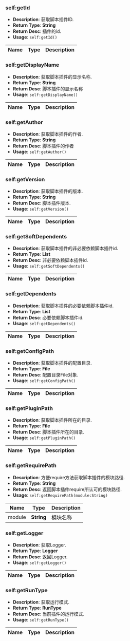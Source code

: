 
### self:getId
+ **Description**:  获取脚本插件ID.
+ **Return Type**: **String**
+ **Return Desc**: 插件的id.
+ **Usage**: `self:getId()`

|Name|Type|Description|
|-|-|-|

### self:getDisplayName
+ **Description**:  获取脚本插件的显示名称.
+ **Return Type**: **String**
+ **Return Desc**: 脚本插件的显示名称
+ **Usage**: `self:getDisplayName()`

|Name|Type|Description|
|-|-|-|

### self:getAuthor
+ **Description**:  获取脚本插件的作者.
+ **Return Type**: **String**
+ **Return Desc**: 脚本插件的作者
+ **Usage**: `self:getAuthor()`

|Name|Type|Description|
|-|-|-|

### self:getVersion
+ **Description**:  获取脚本插件的版本.
+ **Return Type**: **String**
+ **Return Desc**: 脚本插件版本.
+ **Usage**: `self:getVersion()`

|Name|Type|Description|
|-|-|-|

### self:getSoftDependents
+ **Description**:  获取脚本插件的非必要依赖脚本插件id.
+ **Return Type**: **List<String>**
+ **Return Desc**: 非必要依赖脚本插件id.
+ **Usage**: `self:getSoftDependents()`

|Name|Type|Description|
|-|-|-|

### self:getDependents
+ **Description**:  获取脚本插件的必要依赖脚本插件id.
+ **Return Type**: **List<String>**
+ **Return Desc**: 必要依赖脚本插件id.
+ **Usage**: `self:getDependents()`

|Name|Type|Description|
|-|-|-|

### self:getConfigPath
+ **Description**:  获取脚本插件的配置目录.
+ **Return Type**: **File**
+ **Return Desc**: 配置目录File对象.
+ **Usage**: `self:getConfigPath()`

|Name|Type|Description|
|-|-|-|

### self:getPluginPath
+ **Description**:  获取脚本插件所在的目录.
+ **Return Type**: **File**
+ **Return Desc**: 脚本插件所在的目录.
+ **Usage**: `self:getPluginPath()`

|Name|Type|Description|
|-|-|-|

### self:getRequirePath
+ **Description**:  方便require方法获取脚本插件的模块路径.
+ **Return Type**: **String**
+ **Return Desc**: 返回脚本插件require所认可的模块路径.
+ **Usage**: `self:getRequirePath(module:String)`

|Name|Type|Description|
|-|-|-|
|module|**String**|模块名称|
### self:getLogger
+ **Description**:  获取Logger.
+ **Return Type**: **Logger**
+ **Return Desc**: 返回Logger.
+ **Usage**: `self:getLogger()`

|Name|Type|Description|
|-|-|-|

### self:getRunType
+ **Description**:  获取运行模式.
+ **Return Type**: **RunType**
+ **Return Desc**: 当前插件的运行模式.
+ **Usage**: `self:getRunType()`

|Name|Type|Description|
|-|-|-|
